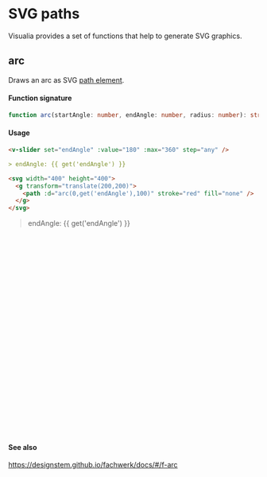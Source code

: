 # SVG paths

Visualia provides a set of functions that help to generate SVG graphics.

## arc

Draws an arc as SVG [path element](https://developer.mozilla.org/en-US/docs/Web/SVG/Tutorial/Paths).

#### Function signature

```ts
function arc(startAngle: number, endAngle: number, radius: number): string;
```

#### Usage

```md
<v-slider set="endAngle" :value="180" :max="360" step="any" />

> endAngle: {{ get('endAngle') }}

<svg width="400" height="400">
  <g transform="translate(200,200)">
    <path :d="arc(0,get('endAngle'),100)" stroke="red" fill="none" />
  </g>
</svg>
```

<v-slider set="endAngle" :value="180" :max="360" step="any" />

> endAngle: {{ get('endAngle') }}

<svg width="400" height="400">
  <g transform="translate(200,200)">
    <path :d="arc(0,get('endAngle'),100)" stroke="red" fill="none" />
  </g>
</svg>

#### See also

https://designstem.github.io/fachwerk/docs/#/f-arc
